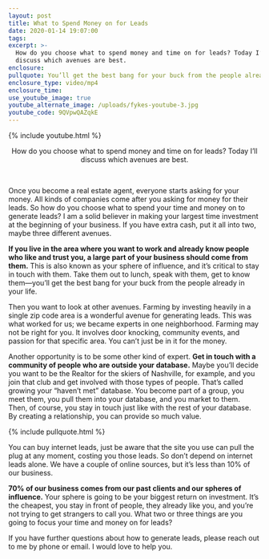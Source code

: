 ```yaml
---
layout: post
title: What to Spend Money on for Leads
date: 2020-01-14 19:07:00
tags:
excerpt: >-
  How do you choose what to spend money and time on for leads? Today I’ll
  discuss which avenues are best.
enclosure:
pullquote: You’ll get the best bang for your buck from the people already in your life.
enclosure_type: video/mp4
enclosure_time:
use_youtube_image: true
youtube_alternate_image: /uploads/fykes-youtube-3.jpg
youtube_code: 9QVpwQAZqkE
---
```


{% include youtube.html %}

<center>How do you choose what to spend money and time on for leads? Today I&rsquo;ll discuss which avenues are best.</center>

&nbsp;

Once you become a real estate agent, everyone starts asking for your money. All kinds of companies come after you asking for money for their leads. So how do you choose what to spend your time and money on to generate leads? I am a solid believer in making your largest time investment at the beginning of your business. If you have extra cash, put it all into two, maybe three different avenues.

**If you live in the area where you want to work and already know people who like and trust you, a large part of your business should come from them.** This is also known as your sphere of influence, and it’s critical to stay in touch with them. Take them out to lunch, speak with them, get to know them—you’ll get the best bang for your buck from the people already in your life.&nbsp;

Then you want to look at other avenues. Farming by investing heavily in a single zip code area is a wonderful avenue for generating leads. This was what worked for us; we became experts in one neighborhood. Farming may not be right for you. It involves door knocking, community events, and passion for that specific area. You can’t just be in it for the money.

Another opportunity is to be some other kind of expert. **Get in touch with a community of people who are outside your database.** Maybe you’ll decide you want to be the Realtor for the skiers of Nashville, for example, and you join that club and get involved with those types of people. That’s called growing your “haven’t met” database. You become part of a group, you meet them, you pull them into your database, and you market to them. Then, of course, you stay in touch just like with the rest of your database. By creating a relationship, you can provide so much value.&nbsp;

{% include pullquote.html %}

You can buy internet leads, just be aware that the site you use can pull the plug at any moment, costing you those leads. So don’t depend on internet leads alone. We have a couple of online sources, but it’s less than 10% of our business.&nbsp;

**70% of our business comes from our past clients and our spheres of influence.** Your sphere is going to be your biggest return on investment. It’s the cheapest, you stay in front of people, they already like you, and you’re not trying to get strangers to call you. What two or three things are you going to focus your time and money on for leads?&nbsp;

If you have further questions about how to generate leads, please reach out to me by phone or email. I would love to help you.